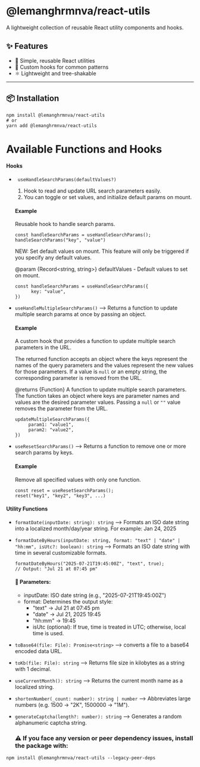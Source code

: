 # @lemanghrmnva/react-utils

A lightweight collection of reusable React utility components and hooks.

## ✨ Features

- 📌 Simple, reusable React utilities
- 🔄 Custom hooks for common patterns
- ⚛️ Lightweight and tree-shakable

---

## 📦 Installation

```
npm install @lemanghrmnva/react-utils
# or
yarn add @lemanghrmnva/react-utils
```

# Available Functions and Hooks
 #### Hooks
 - ``` useHandleSearchParams(defaultValues?)```
    1. Hook to read and update URL search parameters easily.
    2. You can toggle or set values, and initialize default params on mount.
 
    #### Example 
     Reusable hook to handle search params.
    
    ```
    const handleSearchParams = useHandleSearchParams();
    handleSearchParams("key", "value")
    ```
    NEW: Set default values on mount.
    This feature will only be triggered if you specify any default values.
    
     @param {Record<string, string>} defaultValues - Default values to set on mount.
    ```
    const handleSearchParams = useHandleSearchParams({
          key: "value",
    }) 
    ```

- ``` useHandleMultipleSearchParams() ```
    --> Returns a function to update multiple search params at once by passing an object.

    #### Example 
    A custom hook that provides a function to update multiple search parameters in the URL.
 
     The returned function accepts an object where the keys represent the names of the query parameters and the values represent the new values for those parameters. If a value is `null` or an empty string, the corresponding parameter is removed from the URL.

    @returns {Function} A function to update multiple search parameters. The function takes an object where keys are parameter names and values are the desired parameter values. Passing a `null` or `""` value removes the parameter from the URL.


     ```const updateMultipleSearchParams =  useHandleMultipleSearchParams();
     updateMultipleSearchParams({
          param1: "value1",
          param2: "value2",
     })

 - ```useResetSearchParams()```
    --> Returns a function to remove one or more search params by keys. 
    
    #### Example 
     Remove all specified values with only one function.
    ``` 
    const reset = useResetSearchParams();
    reset("key1", "key2", "key3", ...)
    ```
#### Utility Functions

 - ```formatDate(inputDate: string): string```
    --> Formats an ISO date string into a localized month/day/year string. For example: Jan 24, 2025

- ``` formatDateByHours(inputDate: string, format: "text" | "date" | "hh:mm", isUtc?: boolean): string ```
     --> Formats an ISO date string with time in several customizable formats.

    ```
    formatDateByHours("2025-07-21T19:45:00Z", "text", true);
    // Output: "Jul 21 at 07:45 pm"
    ```
    #### 🔧 Parameters:
     - inputDate: ISO date string (e.g., "2025-07-21T19:45:00Z")
    - format: Determines the output style:
        -  "text" → Jul 21 at 07:45 pm
        - "date" → Jul 21, 2025 19:45
        - "hh:mm" → 19:45
        - isUtc (optional): If true, time is treated in UTC; otherwise, local time is used.

- ```toBase64(file: File): Promise<string>```
    --> converts a file to a base64 encoded data URL.

- ```toKb(file: File): string```
    --> Returns file size in kilobytes as a string with 1 decimal.

- ```useCurrentMonth(): string```
    --> Returns the current month name as a localized string.

- ```shortenNumber(_count: number): string | number```
    --> Abbreviates large numbers (e.g. 1500 → "2K", 1500000 → "1M").

- ```generateCaptcha(length?: number): string```
    --> Generates a random alphanumeric captcha string.

     ### ⚠️  If you face any version or peer dependency issues, install the package with:

```
npm install @lemanghrmnva/react-utils --legacy-peer-deps
```